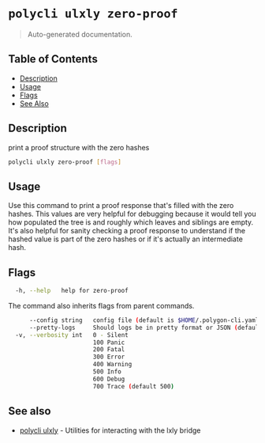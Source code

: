 # `polycli ulxly zero-proof`

> Auto-generated documentation.

## Table of Contents

- [Description](#description)
- [Usage](#usage)
- [Flags](#flags)
- [See Also](#see-also)

## Description

print a proof structure with the zero hashes

```bash
polycli ulxly zero-proof [flags]
```

## Usage

Use this command to print a proof response that's filled with the zero
hashes. This values are very helpful for debugging because it would
tell you how populated the tree is and roughly which leaves and
siblings are empty. It's also helpful for sanity checking a proof
response to understand if the hashed value is part of the zero hashes
or if it's actually an intermediate hash.
## Flags

```bash
  -h, --help   help for zero-proof
```

The command also inherits flags from parent commands.

```bash
      --config string   config file (default is $HOME/.polygon-cli.yaml)
      --pretty-logs     Should logs be in pretty format or JSON (default true)
  -v, --verbosity int   0 - Silent
                        100 Panic
                        200 Fatal
                        300 Error
                        400 Warning
                        500 Info
                        600 Debug
                        700 Trace (default 500)
```

## See also

- [polycli ulxly](polycli_ulxly.md) - Utilities for interacting with the lxly bridge
